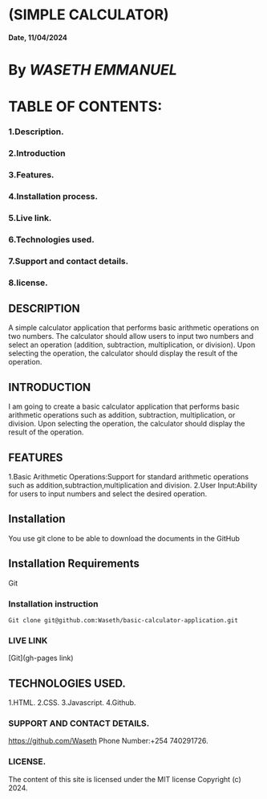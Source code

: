 # (SIMPLE CALCULATOR)

#### Date, 11/04/2024

# By *WASETH EMMANUEL*

# TABLE OF CONTENTS:
### 1.Description.
### 2.Introduction
### 3.Features.
### 4.Installation process.
### 5.Live link.
### 6.Technologies used.
### 7.Support and contact details.
### 8.license.

## DESCRIPTION
A simple calculator application that performs basic arithmetic operations on two numbers. The calculator should allow users to input two numbers and select an operation (addition, subtraction, multiplication, or division). Upon selecting the operation, the calculator should display the result of the operation.

## INTRODUCTION
I am going to create a basic calculator application that performs basic arithmetic operations such as addition, subtraction, multiplication, or division. Upon selecting the operation, the calculator should display the result of the operation.

## FEATURES
1.Basic Arithmetic Operations:Support for standard arithmetic operations such as addition,subtraction,multiplication and division.
2.User Input:Ability for users to input numbers and select the desired operation.

## Installation
You use git clone to be able to download the documents in the GitHub

## Installation Requirements
Git

### Installation instruction
```
Git clone git@github.com:Waseth/basic-calculator-application.git

```

### LIVE LINK
[Git](gh-pages link)

## TECHNOLOGIES USED.
1.HTML.
2.CSS.
3.Javascript.
4.Github.

### SUPPORT AND CONTACT DETAILS.
https://github.com/Waseth
Phone Number:+254 740291726.

### LICENSE.
The content of this site is licensed under the MIT license
Copyright (c) 2024.